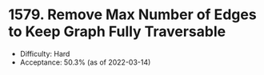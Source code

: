 # 1579. Remove Max Number of Edges to Keep Graph Fully Traversable
- Difficulty: Hard
- Acceptance: 50.3% (as of 2022-03-14)
